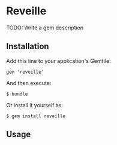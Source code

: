 # Reveille

TODO: Write a gem description

## Installation

Add this line to your application's Gemfile:

    gem 'reveille'

And then execute:

    $ bundle

Or install it yourself as:

    $ gem install reveille

## Usage

